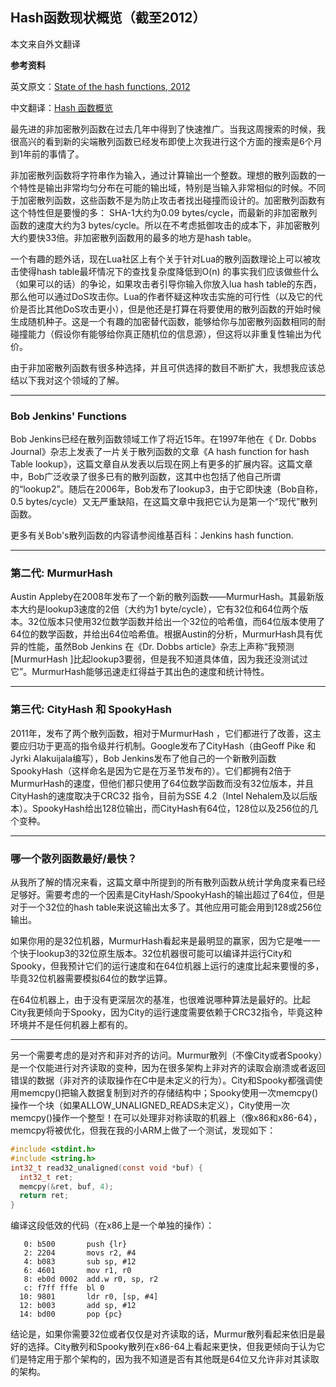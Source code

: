 ## Hash函数现状概览（截至2012）

本文来自外文翻译

**参考资料**

英文原文：[State of the hash functions, 2012](http://blog.reverberate.org/2012/01/state-of-hash-functions-2012.html)

中文翻译：[Hash 函数概览](https://www.oschina.net/translate/state-of-hash-functions)

最先进的非加密散列函数在过去几年中得到了快速推广。当我这周搜索的时候，我很高兴的看到新的尖端散列函数已经发布即使上次我进行这个方面的搜索是6个月到1年前的事情了。

非加密散列函数将字符串作为输入，通过计算输出一个整数。理想的散列函数的一个特性是输出非常均匀分布在可能的输出域，特别是当输入非常相似的时候。不同于加密散列函数，这些函数不是为防止攻击者找出碰撞而设计的。加密散列函数有这个特性但是要慢的多： SHA-1大约为0.09 bytes/cycle，而最新的非加密散列函数的速度大约为3 bytes/cycle。所以在不考虑抵御攻击的成本下，非加密散列大约要快33倍。非加密散列函数用的最多的地方是hash table。
 
一个有趣的题外话，现在Lua社区上有个关于针对Lua的散列函数理论上可以被攻击使得hash table最坏情况下的查找复杂度降低到O(n) 的事实我们应该做些什么（如果可以的话）的争论，如果攻击者引导你输入你放入lua hash table的东西，那么他可以通过DoS攻击你。Lua的作者怀疑这种攻击实施的可行性（以及它的代价是否比其他DoS攻击更小），但是他还是打算在将要使用的散列函数的开始时候生成随机种子。这是一个有趣的加密替代函数，能够给你与加密散列函数相同的耐碰撞能力（假设你有能够给你真正随机位的信息源），但这将以非重复性输出为代价。

由于非加密散列函数有很多种选择，并且可供选择的数目不断扩大，我想我应该总结以下我对这个领域的了解。

***

### Bob Jenkins' Functions
Bob Jenkins已经在散列函数领域工作了将近15年。在1997年他在《 Dr. Dobbs Journal》杂志上发表了一片关于散列函数的文章《A hash function for hash Table lookup》，这篇文章自从发表以后现在网上有更多的扩展内容。这篇文章中，Bob广泛收录了很多已有的散列函数，这其中也包括了他自己所谓的“lookup2”。随后在2006年，Bob发布了lookup3，由于它即快速（Bob自称，0.5 bytes/cycle）又无严重缺陷，在这篇文章中我把它认为是第一个“现代”散列函数。

更多有关Bob's散列函数的内容请参阅维基百科：Jenkins hash function.

***

### 第二代: MurmurHash
Austin Appleby在2008年发布了一个新的散列函数——MurmurHash。其最新版本大约是lookup3速度的2倍（大约为1 byte/cycle），它有32位和64位两个版本。32位版本只使用32位数学函数并给出一个32位的哈希值，而64位版本使用了64位的数学函数，并给出64位哈希值。根据Austin的分析，MurmurHash具有优异的性能，虽然Bob Jenkins 在《Dr. Dobbs article》杂志上声称“我预测[MurmurHash ]比起lookup3要弱，但是我不知道具体值，因为我还没测试过它”。MurmurHash能够迅速走红得益于其出色的速度和统计特性。

***

### 第三代: CityHash 和 SpookyHash
2011年，发布了两个散列函数，相对于MurmurHash ，它们都进行了改善，这主要应归功于更高的指令级并行机制。Google发布了CityHash（由Geoff Pike 和Jyrki Alakuijala编写），Bob Jenkins发布了他自己的一个新散列函数SpookyHash（这样命名是因为它是在万圣节发布的）。它们都拥有2倍于MurmurHash的速度，但他们都只使用了64位数学函数而没有32位版本，并且CityHash的速度取决于CRC32 指令，目前为SSE 4.2（Intel Nehalem及以后版本）。SpookyHash给出128位输出，而CityHash有64位，128位以及256位的几个变种。

***

### 哪一个散列函数最好/最快？
从我所了解的情况来看，这篇文章中所提到的所有散列函数从统计学角度来看已经足够好。需要考虑的一个因素是CityHash/SpookyHash的输出超过了64位，但是对于一个32位的hash table来说这输出太多了。其他应用可能会用到128或256位输出。

如果你用的是32位机器，MurmurHash看起来是最明显的赢家，因为它是唯一一个快于lookup3的32位原生版本。32位机器很可能可以编译并运行City和Spooky，但我预计它们的运行速度和在64位机器上运行的速度比起来要慢的多，毕竟32位机器需要模拟64位的数学运算。

在64位机器上，由于没有更深层次的基准，也很难说哪种算法是最好的。比起City我更倾向于Spooky，因为City的运行速度需要依赖于CRC32指令，毕竟这种环境并不是任何机器上都有的。

***

另一个需要考虑的是对齐和非对齐的访问。Murmur散列（不像City或者Spooky）是一个仅能进行对齐读取的变种，因为在很多架构上非对齐的读取会崩溃或者返回错误的数据（非对齐的读取操作在C中是未定义的行为）。City和Spooky都强调使用memcpy()把输入数据复制到对齐的存储结构中；Spooky使用一次memcpy()操作一个块（如果ALLOW_UNALIGNED_READS未定义），City使用一次memcpy()操作一个整型！在可以处理非对称读取的机器上（像x86和x86-64），memcpy将被优化，但我在我的小ARM上做了一个测试，发现如下：

```c
#include <stdint.h>
#include <string.h>
int32_t read32_unaligned(const void *buf) {
  int32_t ret;
  memcpy(&ret, buf, 4);
  return ret;
}
```

编译这段低效的代码（在x86上是一个单独的操作）：

```x86asm
   0: b500       push {lr}
   2: 2204       movs r2, #4
   4: b083       sub sp, #12
   6: 4601       mov r1, r0
   8: eb0d 0002  add.w r0, sp, r2
   c: f7ff fffe  bl 0 
  10: 9801       ldr r0, [sp, #4]
  12: b003       add sp, #12
  14: bd00       pop {pc}
```

结论是，如果你需要32位或者仅仅是对齐读取的话，Murmur散列看起来依旧是最好的选择。City散列和Spooky散列在x86-64上看起来更快，但我更倾向于认为它们是特定用于那个架构的，因为我不知道是否有其他既是64位又允许非对其读取的架构。